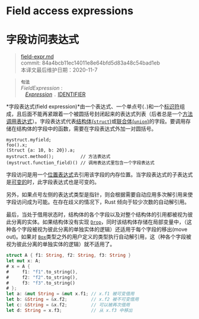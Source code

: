 # Field access expressions
# 字段访问表达式

>[field-expr.md](https://github.com/rust-lang/reference/blob/master/src/expressions/field-expr.md)\
>commit: 84a4bcb11ec14011e8e64bfd5d83a48c54bad1eb \
>本译文最后维护日期：2020-11-7

> **<sup>句法</sup>**\
> _FieldExpression_ :\
> &nbsp;&nbsp; [_Expression_] `.` [IDENTIFIER]

*字段表达式(field expression)*由一个表达式、一个单点号(`.`)和一个[标识符][identifier]组成，且后面不能再紧跟着一个被圆括号封闭起来的表达式列表（后者总是一个[方法调用表达式][method call expression]）。字段表达式代表[结构体(`struct`)][struct]或[联合体(`union`)][union]的字段。要调用存储在结构体的字段中的函数，需要在字段表达式外加一对圆括号。

<!-- ignore: needs lots of support code -->
```rust,ignore
mystruct.myfield;
foo().x;
(Struct {a: 10, b: 20}).a;
mystruct.method();          // 方法表达式
(mystruct.function_field)() // 调用表达式里包含一个字段表达式
```

字段访问是用一个[位置表达式][place expression]去引用该字段的内存位置。当字段表达式的子表达式是[可变的][mutable]时，此字段表达式也是可变的。

另外，如果点号左侧的表达式类型是指针，则会根据需要自动应用多次解引用来使字段访问成为可能。在存在歧义的情况下，Rust 倾向于较少次数的自动解引用。

最后，当处于借用状态时，结构体的各个字段以及对整个结构体的引用都被视为彼此分离的实体。如果结构体没有实现 [`Drop`]，同时该结构体存储在局部变量中，（这种各个字段被视为彼此分离的单独实体的逻辑）还适用于每个字段的移出(move out)。如果对 [`Box`]类型之外的用户定义的类型执行自动解引用，这（种各个字段被视为彼此分离的单独实体的逻辑）就不适用了。

```rust
struct A { f1: String, f2: String, f3: String }
let mut x: A;
# x = A {
#     f1: "f1".to_string(),
#     f2: "f2".to_string(),
#     f3: "f3".to_string()
# };
let a: &mut String = &mut x.f1; // x.f1 被可变借用
let b: &String = &x.f2;         // x.f2 被不可变借用
let c: &String = &x.f2;         // 可以被再次借用
let d: String = x.f3;           // 从 x.f3 中移出
```

[`Drop`]: ../special-types-and-traits.md#drop
[`Box`]: ../special-types-and-traits.md#boxt
<!-- 上面这几个链接从原文来替换时小心 -->
[_Expression_]: ../expressions.md
[IDENTIFIER]: ../identifiers.md
[method call expression]: method-call-expr.md
[struct]: ../items/structs.md
[union]: ../items/unions.md
[place expression]: ../expressions.md#place-expressions-and-value-expressions
[mutable]: ../expressions.md#mutability

<!-- 2020-11-3 -->
<!-- checked -->
